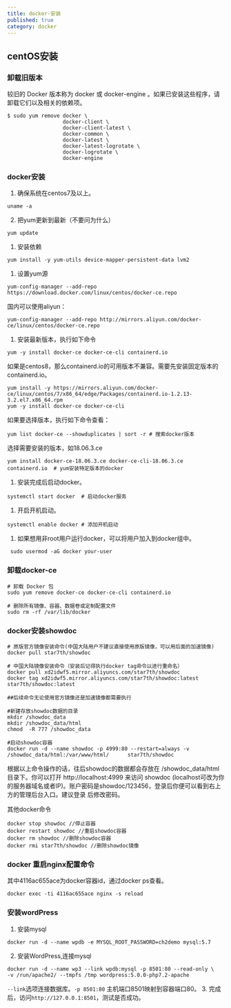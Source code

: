 ```yaml
---
title: docker-安装
published: true
category: docker
---
```


## centOS安装

### 卸载旧版本
较旧的 Docker 版本称为 docker 或 docker-engine 。如果已安装这些程序，请卸载它们以及相关的依赖项。
```shell script
$ sudo yum remove docker \
                  docker-client \
                  docker-client-latest \
                  docker-common \
                  docker-latest \
                  docker-latest-logrotate \
                  docker-logrotate \
                  docker-engine
```

### docker安装
1. 确保系统在centos7及以上。
```
uname -a
```
2. 把yum更新到最新（不要问为什么）
```
yum update
```
1. 安装依赖
```
yum install -y yum-utils device-mapper-persistent-data lvm2
```
1. 设置yum源
```
yum-config-manager --add-repo https://download.docker.com/linux/centos/docker-ce.repo
```
国内可以使用aliyun：
```
yum-config-manager --add-repo http://mirrors.aliyun.com/docker-ce/linux/centos/docker-ce.repo
```
1. 安装最新版本，执行如下命令
```
yum -y install docker-ce docker-ce-cli containerd.io
```
如果是centos8，那么containerd.io的可用版本不兼容。需要先安装固定版本的containerd.io。
```
yum install -y https://mirrors.aliyun.com/docker-ce/linux/centos/7/x86_64/edge/Packages/containerd.io-1.2.13-3.2.el7.x86_64.rpm
yum -y install docker-ce docker-ce-cli
```
如果要选择版本，执行如下命令查看：
```
yum list docker-ce --showduplicates | sort -r # 搜索docker版本
```
选择需要安装的版本，如18.06.3.ce
```
yum install docker-ce-18.06.3.ce docker-ce-cli-18.06.3.ce containerd.io  # yum安装特定版本的docker
```
1. 安装完成后启动docker。
```
systemctl start docker  # 启动docker服务
```
1. 开启开机启动。
```
systemctl enable docker # 添加开机启动
```

1. 如果想用非root用户运行docker，可以将用户加入到docker组中。
```shell script
 sudo usermod -aG docker your-user
```

### 卸载docker-ce
```
# 卸载 Docker 包
sudo yum remove docker-ce docker-ce-cli containerd.io

# 删除所有镜像、容器、数据卷或定制配置文件
sudo rm -rf /var/lib/docker
```
### docker安装showdoc
```
# 原版官方镜像安装命令(中国大陆用户不建议直接使用原版镜像，可以用后面的加速镜像)
docker pull star7th/showdoc 

# 中国大陆镜像安装命令（安装后记得执行docker tag命令以进行重命名）
docker pull xd2idwf5.mirror.aliyuncs.com/star7th/showdoc
docker tag xd2idwf5.mirror.aliyuncs.com/star7th/showdoc:latest star7th/showdoc:latest 

##后续命令无论使用官方镜像还是加速镜像都需要执行

#新建存放showdoc数据的目录
mkdir /showdoc_data
mkdir /showdoc_data/html
chmod  -R 777 /showdoc_data

#启动showdoc容器
docker run -d --name showdoc -p 4999:80 --restart=always -v /showdoc_data/html:/var/www/html/      star7th/showdoc
```
根据以上命令操作的话，往后showdoc的数据都会存放在 /showdoc_data/html 目录下。你可以打开 http://localhost:4999 来访问
showdoc (localhost可改为你的服务器域名或者IP)。账户密码是showdoc/123456，登录后你便可以看到右上方的管理后台入口。建议登录
后修改密码。

其他docker命令
```
docker stop showdoc //停止容器
docker restart showdoc //重启showdoc容器
docker rm showdoc //删除showdoc容器
docker rmi star7th/showdoc //删除showdoc镜像
```

### docker 重启nginx配置命令 
其中4116ac655ace为docker容器id，通过docker ps查看。
```
docker exec -ti 4116ac655ace nginx -s reload
```

### 安装wordPress
1. 安装mysql
```shell script
docker run -d --name wpdb -e MYSQL_ROOT_PASSWORD=ch2demo mysql:5.7
```
2. 安装WordPress,连接mysql
```shell script
docker run -d --name wp3 --link wpdb:mysql -p 8501:80 --read-only \
-v /run/apache2/ --tmpfs /tmp wordpress:5.0.0-php7.2-apache
```
`--link`选项连接数据库。`-p 8501:80` 主机端口8501映射到容器端口80。
3. 完成后，访问`http://127.0.0.1:8501`，测试是否成功。